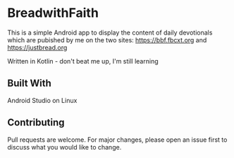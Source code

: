 # BreadwithFaith

This is a simple Android app to display the content of daily devotionals which are pubished by me on the two sites:
https://bbf.fbcxt.org and
https://justbread.org

Written in Kotlin - don't beat me up, I'm still learning

## Built With
Android Studio on Linux

## Contributing
Pull requests are welcome. For major changes, please open an issue first to discuss what you would like to change.

